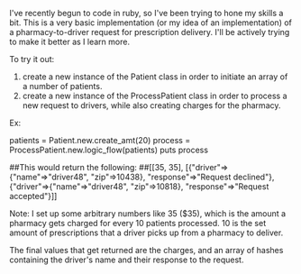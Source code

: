 I've recently begun to code in ruby, so I've been trying to hone my skills a bit. 
This is a very basic implementation (or my idea of an implementation) of a 
pharmacy-to-driver request for prescription delivery. I'll be actively trying to 
make it better as I learn more.

To try it out:

1. create a new instance of the Patient class in order to initiate an array of a
number of patients.
2. create a new instance of the ProcessPatient class in order to process a new 
request to drivers, while also creating charges for the pharmacy.

Ex:

patients = Patient.new.create_amt(20)
process = ProcessPatient.new.logic_flow(patients)
puts process

##This would return the following:
##[[35, 35], [{"driver"=>{"name"=>"driver48", "zip"=>10438}, "response"=>"Request declined"}, {"driver"=>{"name"=>"driver48", "zip"=>10818}, "response"=>"Request accepted"}]]


Note: I set up some arbitrary numbers like 35 ($35), which is the amount a 
pharmacy gets charged for every 10 patients processed. 10 is the set amount of 
prescriptions that a driver picks up from a pharmacy to deliver.

The final values that get returned are the charges, and an array of hashes 
containing the driver's name and their response to the request.


